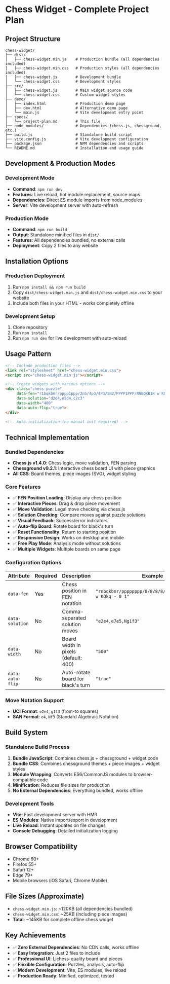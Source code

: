 # Chess Widget - Complete Project Plan

## Project Structure
```
chess-widget/
├── dist/
│   ├── chess-widget.min.js    # Production bundle (all dependencies included)
│   ├── chess-widget.min.css   # Production styles (all dependencies included)
│   ├── chess-widget.js        # Development bundle
│   └── chess-widget.css       # Development styles
├── src/
│   ├── chess-widget.js        # Main widget source code
│   └── chess-widget.css       # Custom widget styles
├── demo/
│   ├── index.html             # Production demo page
│   ├── dev.html               # Alternative demo page
│   └── main.js                # Vite development entry point
├── specs/
│   └── project-plan.md        # This file
├── node_modules/              # Dependencies (chess.js, chessground, etc.)
├── build.js                   # Standalone build script
├── vite.config.js             # Vite development configuration
├── package.json               # NPM dependencies and scripts
└── README.md                  # Installation and usage guide
```

## Development & Production Modes

### **Development Mode**
- **Command**: `npm run dev`
- **Features**: Live reload, hot module replacement, source maps
- **Dependencies**: Direct ES module imports from node_modules
- **Server**: Vite development server with auto-refresh

### **Production Mode**
- **Command**: `npm run build`
- **Output**: Standalone minified files in `dist/`
- **Features**: All dependencies bundled, no external calls
- **Deployment**: Copy 2 files to any website

## Installation Options

### **Production Deployment**
1. Run `npm install && npm run build`
2. Copy `dist/chess-widget.min.js` and `dist/chess-widget.min.css` to your website
3. Include both files in your HTML - works completely offline

### **Development Setup**
1. Clone repository
2. Run `npm install`
3. Run `npm run dev` for live development with auto-reload

## Usage Pattern
```html
<!-- Include production files -->
<link rel="stylesheet" href="chess-widget.min.css">
<script src="chess-widget.min.js"></script>

<!-- Create widgets with various options -->
<div class="chess-puzzle" 
     data-fen="r1bqkbnr/pppp1ppp/2n5/4p3/4P3/5N2/PPPP1PPP/RNBQKB1R w KQkq - 2 3"
     data-solution="d2d4,e5d4,c2c3"
     data-width="400"
     data-auto-flip="true">
</div>

<!-- Auto-initialization (no manual init required) -->
```

## Technical Implementation

### **Bundled Dependencies**
- **Chess.js v1.4.0**: Chess logic, move validation, FEN parsing
- **Chessground v9.2.1**: Interactive chess board UI with piece graphics
- **All CSS**: Board themes, piece images (SVG), widget styling

### **Core Features**
- ✅ **FEN Position Loading**: Display any chess position
- ✅ **Interactive Pieces**: Drag & drop piece movement
- ✅ **Move Validation**: Legal move checking via chess.js
- ✅ **Solution Checking**: Compare moves against puzzle solutions
- ✅ **Visual Feedback**: Success/error indicators
- ✅ **Auto-flip Board**: Rotate board for black's turn
- ✅ **Reset Functionality**: Return to starting position
- ✅ **Responsive Design**: Works on desktop and mobile
- ✅ **Free Play Mode**: Analysis mode without solutions
- ✅ **Multiple Widgets**: Multiple boards on same page

### **Configuration Options**
| Attribute | Required | Description | Example |
|-----------|----------|-------------|---------|
| `data-fen` | Yes | Chess position in FEN notation | `"rnbqkbnr/pppppppp/8/8/8/8/PPPPPPPP/RNBQKBNR w KQkq - 0 1"` |
| `data-solution` | No | Comma-separated solution moves | `"e2e4,e7e5,Ng1f3"` |
| `data-width` | No | Board width in pixels (default: 400) | `"500"` |
| `data-auto-flip` | No | Auto-rotate board for black's turn | `"true"` |

### **Move Notation Support**
- **UCI Format**: `e2e4`, `g1f3` (from-to squares)
- **SAN Format**: `e4`, `Nf3` (Standard Algebraic Notation)

## Build System

### **Standalone Build Process**
1. **Bundle JavaScript**: Combines chess.js + chessground + widget code
2. **Bundle CSS**: Combines chessground themes + piece images + widget styles
3. **Module Wrapping**: Converts ES6/CommonJS modules to browser-compatible code
4. **Minification**: Reduces file sizes for production
5. **No External Dependencies**: Everything bundled, works offline

### **Development Tools**
- **Vite**: Fast development server with HMR
- **ES Modules**: Native import/export in development
- **Live Reload**: Instant updates on file changes
- **Console Debugging**: Detailed initialization logging

## Browser Compatibility
- Chrome 60+
- Firefox 55+
- Safari 12+
- Edge 79+
- Mobile browsers (iOS Safari, Chrome Mobile)

## File Sizes (Approximate)
- `chess-widget.min.js`: ~120KB (all dependencies bundled)
- `chess-widget.min.css`: ~25KB (including piece images)
- **Total**: ~145KB for complete offline chess widget

## Key Achievements
- ✅ **Zero External Dependencies**: No CDN calls, works offline
- ✅ **Easy Integration**: Just 2 files to include
- ✅ **Professional UI**: Lichess-quality board and pieces
- ✅ **Flexible Configuration**: Puzzles, analysis, auto-flip
- ✅ **Modern Development**: Vite, ES modules, live reload
- ✅ **Production Ready**: Minified, optimized, tested